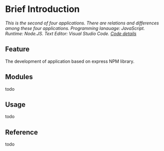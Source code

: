 # Brief Introduction
*This is the second of four applications. There are relations and differences among these four applications. Programming lanauage: JavaScript. Runtime: Node.JS. Text Editor: Visual Studio Code. [Code details](https://github.com/ZijingMo/Weather-website-nodeJS)*

## Feature
The development of application based on express NPM library.

## Modules
todo
## Usage
todo
## Reference
todo
